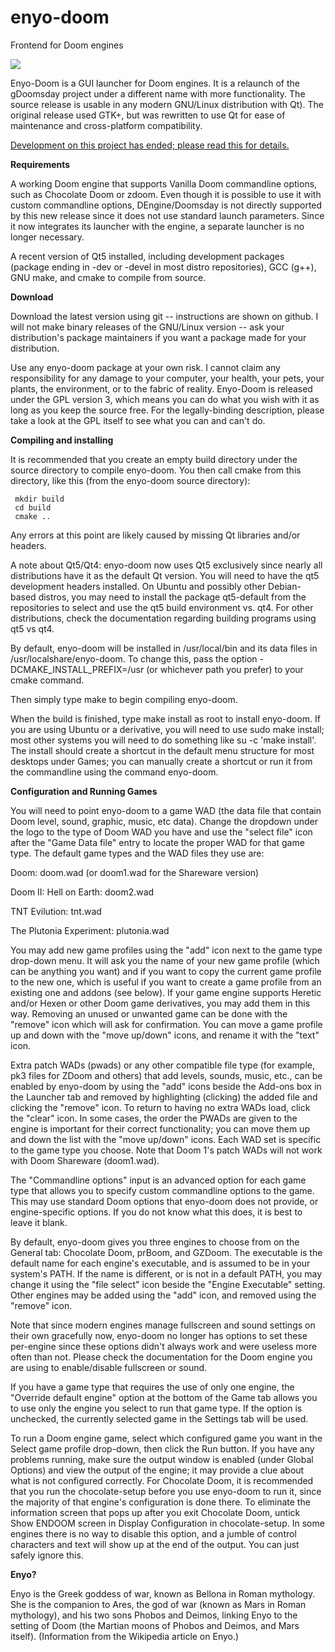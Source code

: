 enyo-doom
=========

Frontend for Doom engines

![](https://i.imgur.com/2Y6Gaef.png)

Enyo-Doom is a GUI launcher for Doom engines. It is a relaunch of the gDoomsday project under a different name with more functionality. The source release is usable in any modern GNU/Linux distribution with Qt). The original release used GTK+, but was rewritten to use Qt for ease of maintenance and cross-platform compatibility.

[Development on this project has ended; please read this for details.](https://gitlab.com/sdcofer70/enyo-doom/-/wikis/History-and-future)

**Requirements**

A working Doom engine that supports Vanilla Doom commandline options, such as Chocolate Doom or zdoom. Even though it is possible to use it with custom commandline options, DEngine/Doomsday is not directly supported by this new release since it does not use standard launch parameters.  Since it now integrates its launcher with the engine, a separate launcher is no longer necessary.

A recent version of Qt5 installed, including development packages (package ending in -dev or -devel in most distro repositories), GCC (g++), GNU make, and cmake to compile from source. 

**Download**

Download the latest version using git -- instructions are shown on github.  I will not make binary releases of the GNU/Linux version -- ask your distribution's package maintainers if you want a package made for your distribution.

Use any enyo-doom package at your own risk. I cannot claim any responsibility for any damage to your computer, your health, your pets, your plants, the environment, or to the fabric of reality. Enyo-Doom is released under the GPL version 3, which means you can do what you wish with it as long as you keep the source free. For the legally-binding description, please take a look at the GPL itself to see what you can and can't do.

**Compiling and installing**

It is recommended that you create an empty build directory under the source directory to compile enyo-doom. You then call cmake from this directory, like this (from the enyo-doom source directory):

     mkdir build
     cd build
     cmake ..

Any errors at this point are likely caused by missing Qt libraries and/or headers.

A note about Qt5/Qt4: enyo-doom now uses Qt5 exclusively since nearly all distributions have it as the default Qt version.  You will need to have the qt5 development headers installed.  On Ubuntu and possibly other Debian-based distros, you may need to install the package qt5-default from the repositories to select and use the qt5 build environment vs. qt4.  For other distributions, check the documentation regarding building programs using qt5 vs qt4.

By default, enyo-doom will be installed in /usr/local/bin and its data files in /usr/localshare/enyo-doom. To change this, pass the option -DCMAKE_INSTALL_PREFIX=/usr (or whichever path you prefer) to your cmake command.

Then simply type make to begin compiling enyo-doom.

When the build is finished, type make install as root to install enyo-doom. If you are using Ubuntu or a derivative, you will need to use sudo make install; most other systems you will need to do something like su -c 'make install'. The install should create a shortcut in the default menu structure for most desktops under Games; you can manually create a shortcut or run it from the commandline using the command enyo-doom.

**Configuration and Running Games**

You will need to point enyo-doom to a game WAD (the data file that contain Doom level, sound, graphic, music, etc data). Change the dropdown under the logo to the type of Doom WAD you have and use the "select file" icon after the "Game Data file" entry to locate the proper WAD for that game type. The default game types and the WAD files they use are:

Doom: doom.wad (or doom1.wad for the Shareware version) 

Doom II: Hell on Earth: doom2.wad 

TNT Evilution: tnt.wad 

The Plutonia Experiment: plutonia.wad 


You may add new game profiles using the "add" icon next to the game type drop-down menu. It will ask you the name of your new game profile (which can be anything you want) and if you want to copy the current game profile to the new one, which is useful if you want to create a game profile from an existing one and addons (see below). If your game engine supports Heretic and/or Hexen or other Doom game derivatives, you may add them in this way. Removing an unused or unwanted game can be done with the "remove" icon which will ask for confirmation.  You can move a game profile up and down with the "move up/down" icons, and rename it with the "text" icon.

Extra patch WADs (pwads) or any other compatible file type (for example, pk3 files for ZDoom and others) that add levels, sounds, music, etc., can be enabled by enyo-doom by using the "add" icons beside the Add-ons box in the Launcher tab and removed by highlighting (clicking) the added file and clicking the "remove" icon. To return to having no extra WADs load, click the "clear" icon. In some cases, the order the PWADs are given to the engine is important for their correct functionality; you can move them up and down the list with the "move up/down" icons.  Each WAD set is specific to the game type you choose. Note that Doom 1's patch WADs will not work with Doom Shareware (doom1.wad).

The "Commandline options" input is an advanced option for each game type that allows you to specify custom commandline options to the game. This may use standard Doom options that enyo-doom does not provide, or engine-specific options. If you do not know what this does, it is best to leave it blank.

By default, enyo-doom gives you three engines to choose from on the General tab: Chocolate Doom, prBoom, and GZDoom. The executable is the default name for each engine's executable, and is assumed to be in your system's PATH. If the name is different, or is not in a default PATH, you may change it using the "file select" icon  beside the "Engine Executable" setting. Other engines may be added using the "add" icon, and removed using the "remove" icon.

Note that since modern engines manage fullscreen and sound settings on their own gracefully now, enyo-doom no longer has options to set these per-engine since these options didn't always work and were useless more often than not.  Please check the documentation for the Doom engine you are using to enable/disable fullscreen or sound.

If you have a game type that requires the use of only one engine, the "Override default engine" option at the bottom of the Game tab allows you to use only the engine you select to run that game type. If the option is unchecked, the currently selected game in the Settings tab will be used.

To run a Doom engine game, select which configured game you want in the Select game profile drop-down, then click the Run button. If you have any problems running, make sure the output window is enabled (under Global Options) and view the output of the engine; it may provide a clue about what is not configured correctly. For Chocolate Doom, it is recommended that you run the chocolate-setup before you use enyo-doom to run it, since the majority of that engine's configuration is done there. To eliminate the information screen that pops up after you exit Chocolate Doom, untick Show ENDOOM screen in Display Configuration in chocolate-setup. In some engines there is no way to disable this option, and a jumble of control characters and text will show up at the end of the output. You can just safely ignore this.  

**Enyo?**

Enyo is the Greek goddess of war, known as Bellona in Roman mythology. She is the companion to Ares, the god of war (known as Mars in Roman mythology), and his two sons Phobos and Deimos, linking Enyo to the setting of Doom (the Martian moons of Phobos and Deimos, and Mars itself). (Information from the Wikipedia article on Enyo.) 
